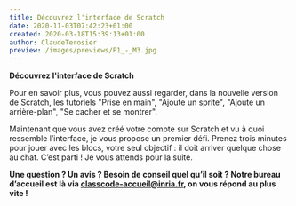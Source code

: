 ```yaml
---
title: Découvrez l'interface de Scratch
date: 2020-11-03T07:42:23+01:00 
created: 2020-03-18T15:39:13+01:00
author: ClaudeTerosier
preview: /images/previews/P1_-_M3.jpg
---
```

**Découvrez l'interface de Scratch**

Pour en savoir plus, vous pouvez aussi regarder, dans la nouvelle version de Scratch, les tutoriels "Prise en main", "Ajoute un sprite", "Ajoute un arrière-plan", "Se cacher et se montrer".

Maintenant que vous avez créé votre compte sur Scratch et vu à quoi ressemble l’interface, je vous propose un premier défi. Prenez trois minutes pour jouer avec les blocs, votre seul objectif : il doit arriver quelque chose au chat. C’est parti ! Je vous attends pour la suite. 

**Une question ? Un avis ? Besoin de conseil quel qu’il soit ? Notre bureau d’accueil est là via [classcode-accueil@inria.fr](mailto:classcode-accueil@inria.fr), on vous répond au plus vite !**